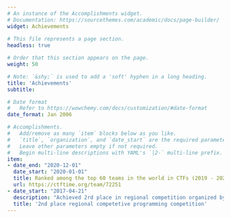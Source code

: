 ```yaml
---
# An instance of the Accomplishments widget.
# Documentation: https://sourcethemes.com/academic/docs/page-builder/
widget: Achievements
 
# This file represents a page section.
headless: true

# Order that this section appears on the page.
weight: 50

# Note: `&shy;` is used to add a 'soft' hyphen in a long heading.
title: 'Achievements'
subtitle:

# Date format
#   Refer to https://wowchemy.com/docs/customization/#date-format
date_format: Jan 2006

# Accomplishments.
#   Add/remove as many `item` blocks below as you like.
#   `title`, `organization`, and `date_start` are the required parameters.
#   Leave other parameters empty if not required.
#   Begin multi-line descriptions with YAML's `|2-` multi-line prefix.
item:
- date_end: "2020-12-01"
  date_start: "2020-01-01"
  title: Ranked among the top 60 teams in the world in CTFs (2019 - 2020)
  url: https://ctftime.org/team/72251
- date_start: "2017-04-21"
  description: "Achieved 2rd place in regional competition organized by Regional Commissary for Education in Sousse"
  title: '2nd place regional competetive programming competition'
---
```

